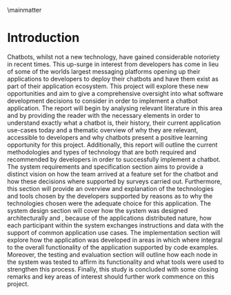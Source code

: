 \mainmatter

# Introduction

Chatbots, whilst not a new technology, have gained considerable notoriety in recent times. This up-surge in interest from developers has come in lieu of some of the worlds largest messaging platforms opening up their applications to developers to deploy their chatbots and have them exist as part of their application ecosystem. This project will explore these new opportunities and aim to give a comprehensive oversight into what software development decisions to consider in order to implement a chatbot application. The report will begin by analysing relevant literature in this area and by providing the reader with the necessary elements in order to understand exactly what a chatbot is, their history, their current application use-cases today and a thematic overview of why they are relevant, accessible to developers and why chatbots present a positive learning opportunity for this project. Additionally, this report will outline the current methodologies and types of technology that are both required and recommended by developers in order to successfully implement a chatbot. The system requirements and specification section aims to provide a distinct vision on how the team arrived at a feature set for the chatbot and how these decisions where supported by surveys carried out. Furthermore, this section will provide an overview and explanation of the technologies and tools chosen by the developers supported by reasons as to why the technologies chosen were the adequate choice for this application. The system design section will cover how the system was designed architecturally and , because of the applications distributed nature, how each participant within the system exchanges instructions and data with the support of common application use cases. The implementation section will explore how the application was developed in areas in which where integral to the overall functionality of the application supported by code examples. Moreover, the testing and evaluation section will outline how each node in the system was tested to affirm its functionality and what tools were used to strengthen this process. Finally, this study is concluded with some closing remarks and key areas of interest should further work commence on this project.

